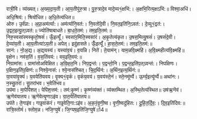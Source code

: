 

  
रात्री॒वि। व्य॑ख्यत्। अ॒ख्य॒दा॒य॒ती। आ॒य॒तीपु॑रु॒त्रा। पु॒रु॒त्रादे॒व मादे॒व्य१॒॑क्षभि॑:। अ॒क्षभि॒रित्य॒क्षऽभि॑:॥ विश्वा॒अधि॑। अधि॒श्रिय॑:। श्रियो॑धित। अ॒धि॒तेत्य॑धित॥  
ओरु। उ॒र्व॑प्रा:। अ॒प्रा॒अम॑र्त्या:। अम॑र्त्यानि॒वत॑:। नि॒वतो॑दे॒वी। नि॒वत॒इति॑नि॒ऽवत॑:। दे॒व्यु१॒॑द्वत॑:। उ॒द्वत॒इत्यु॒त्ऽवत॑:॥ ज्योति॑षाबाधते। बा॒ध॒ते॒तम॑:। तम॒इति॒तम॑:॥  
निरु॒स्वसा॑रमस्कृतो॒षसं॑। ऊँ॒इत्यूँ॑। स्वसा॑र॒मिति॒स्वसा॑रं। अ॒कृ॒तेत्य॑कृत। उ॒षस॒मित्यु॒षसं॑। उ॒षसं॑दे॒वी। दे॒व्या॑य॒ती। आ॒य॒तीत्या॑ऽय॒ती॥ अपेत्। इदु॑हासते। ऊँँ॒इत्यूँ॑। हा॒स॒ते॒तम॑:। तम॒इति॒तम॑:॥  
सान॑:। नो॒अ॒द्य। अ॒द्ययस्य॑। यस्या॑व॒यं। व॒यन्नि। निते॑। ते॒याम॑न्। याम॒न्नवि॒क्ष्महि॑। अ॒वि॒क्ष्महीत्य॑वि॒क्ष्महि॑॥ वृ॒क्षेन। नव॑स॒तिं। व॒स॒तिंवय॑:। वय॒इति॒वय॑:॥  
निग्रामा॑स:। ग्रामा॑सोअविक्षित। अ॒वि॒क्ष॒त॒नि। निप॒द्वन्त॑:। प॒द्वन्तो॒नि। प॒द्वन्त॒इति॑प॒त्ऽवन्त॑:। निपक्षिणः। प॒क्षिण॒इति॑प॒क्षिण॑:॥ निश्ये॒नास॑:। श्ये॒नास॑श्चित्। चि॒द॒र्थिन॑:। अ॒र्थिन॒इत्य॒र्थिन॑:॥  
या॒वया॑वृ॒क्यं॑। य॒वयेति॑यवय। वृ॒क्य१॒॑वृकं॑। वृकं॑य॒वय॑। य॒वय॑स्ते॒नं। स्ते॒नमू॑र्म्ये। ऊ॒र्म्य॒इत्यू॑र्म्ये॥ अथा॑न:। न॒स्सु॒तरा॑। सु॒तरा॑भव। भ॒वेति॑भव॥  
उप॑मा। मा॒पेपि॑शत्। पेपि॑श॒त्तम॑:। तम॑:कृ॒ष्णं। कृ॒ष्णंव्य॑क्तं। व्य॑क्तम्थित। अ॒स्थि॒तेत्य॑स्थित॥ उष॑ऋ॒णॆव॑। ऋ॒णॆव॑यातय। ऋ॒णॆवेत्यृ॒णाऽइ॑व। या॒त॒येति॑यातय॥  
उप॑ते। ते॒गाइ॑व। गाइ॒वाक॑रं। गाइ॒वेति॒गा:ऽइ॑व। अ॒क॒रं॒वृ॒णी॒ष्व। वृ॒णी॒ष्वदु॑हित:। दु॒हि॒त॒र्दि॒व॒:। दि॒व॒इति॑दिव:॥ रात्रि॒स्तोमं॑। स्तोम॒न्न। नजि॒ग्युषे॑। जि॒ग्यष॒इति॑जि॒ग्युषे॑॥14॥  
